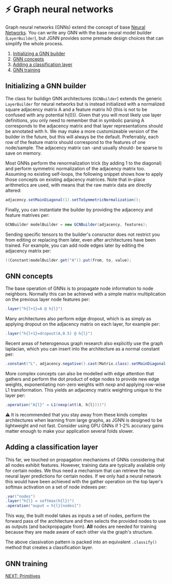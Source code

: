 # :zap: Graph neural networks

Graph neural networks (GNNs) extend the concept of base [Neural Networks](tutorials/NN.md).
You can write any GNN with the base neural model builder (`LayerBuilder`), but JGNN provides
some premade design choices that can simplify the whole process.

1. [Initializing a GNN builder](#initializing-a-gnn-builder)
2. [GNN concepts](#gnn-concepts)
3. [Adding a classification layer](#adding-a-classification-layer)
4. [GNN training](#gnn-training)


## Initializing a GNN builder
The class for buildign GNN architectures (`GCNBuilder`) extends the generic 
`LayerBuilder` for neural networks but is instead initialized with a
normalized square adjacency matrix A and a feature matrix h0 
(this is not to be confused with any potential h{0}). 
Given that you will most likely use layer definitions, you only need 
to remember that in symbolic parsing A corresponds to the adjacency matrix
and that layer representations should be annotated with h. We may make a more 
customizeable version of the builder in the future, but this will always be
the default. Preferrably, each row of the feature matrix should correspond to the features
of one node/sample. The adjacency matrix can -and usually should-
be sparse to save on memory.

Most GNNs perform the renormalization trick (by adding 1 to the diagonal) and
perform symmetric normalization of the adjacency matrix too.
Assuming no existing self-loops, the following snippet shows how to apply those
concepts on existing adjacency matrices. Note that in-place arithmetics are used,
with means that the raw matrix data are directly altered:

```java
adjacency.setMainDiagonal(1).setToSymmetricNormalization();
```

Finally, you can instantiate the builder by providing the adjacency and feature
matrives per:

```java
GCNBuilder modelBuilder = new GCNBuilder(adjacency, features);
```

Sending specific tensors to the builder's consructor
does not restrict you from editing or replacing them later, 
even after architectures have been trained.
For example, you can add node edges later by editing the adjacency matrix
per:

```java
((Constant)modelBuilder.get("A")).put(from, to, value);
```

## GNN concepts
The base operation of GNNs is to propagate node information to node neighbors.
Normally this can be achieved with a simple matrix multiplication on the previous layer
node features per:

```java
.layer("h{l+1}=A @ h{l}")
```

Many architectures also perform edge dropout, which is as simply as applying dropout
on the adjacency matrix on each layer, for example per:

```java
.layer("h{l+1}=dropout(A,0.5) @ h{l}")
```

Recent areas of heterogenous graph research also explicitly use the graph laplacian,
which you can insert into the architecture as a normal constant per:

```java
.constant("L", adjacency.negative().cast(Matrix.class).setMainDiagonal(1))
```

More complex concepts can also be modelled with edge attention that gathers and
perform the dot product of edge nodes to provide new edge weights, exponentiating
non-zero weights with *nexp* and applying row-wise L1 transformation. This yields
an adjacency matrix weighting unique to the layer per:

```java
.operation("A{l}" = L1(nexp(att(A, h{l})))")
```

:warning: It is recommended that you stay away from these kinds complex architectures
when learning from large graphs, as JGNN is designed to be lightweight and not fast.
Consider using GPU GNNs if 1-2% accuracy gains matter enough to make your application
several folds slower.


## Adding a classification layer
This far, we touched on propagation mechanisms of GNNs considering that all nodes 
exhibit features. However, training data are typically available only for certain nodes.
We thus need a mechanism that can retrieve the top neural layer predictions for certain nodes.
If we only had a neural network this would have been achieved with the gather operation on the
top layer's softmax activation on a set of node indexes per:

```java
.var("nodes")
.layer("h{l} = softmax(h{l})")
.operation("ouput = h{l}[nodes]")
```

This way, the built model takes as inputs a set of nodes, perform the forward pass of the
architecture and then selects the provided nodes to use as outputs (and backpropagate from).
**All** nodes are needed for training because they are made aware of each other via the
graph's structure.

The above classivation pattern is packed into an equivalent `.classify()` method that 
creates a classification layer.


## GNN training


[NEXT: Primitives](Primitives.md)